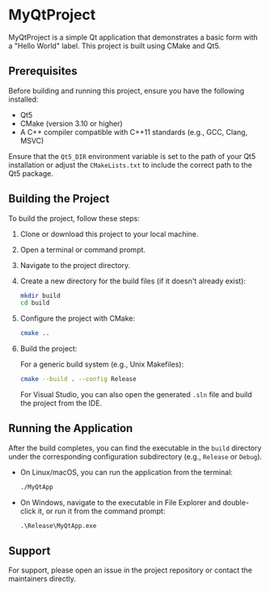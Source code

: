 # MyQtProject

MyQtProject is a simple Qt application that demonstrates a basic form with a "Hello World" label. This project is built using CMake and Qt5.

## Prerequisites

Before building and running this project, ensure you have the following installed:

- Qt5
- CMake (version 3.10 or higher)
- A C++ compiler compatible with C++11 standards (e.g., GCC, Clang, MSVC)

Ensure that the `Qt5_DIR` environment variable is set to the path of your Qt5 installation or adjust the `CMakeLists.txt` to include the correct path to the Qt5 package.

## Building the Project

To build the project, follow these steps:

1. Clone or download this project to your local machine.
2. Open a terminal or command prompt.
3. Navigate to the project directory.
4. Create a new directory for the build files (if it doesn't already exist):

   ```sh
   mkdir build
   cd build
   ```

5. Configure the project with CMake:

   ```sh
   cmake ..
   ```

6. Build the project:

   For a generic build system (e.g., Unix Makefiles):

   ```sh
   cmake --build . --config Release
   ```

   For Visual Studio, you can also open the generated `.sln` file and build the project from the IDE.

## Running the Application

After the build completes, you can find the executable in the `build` directory under the corresponding configuration subdirectory (e.g., `Release` or `Debug`).

- On Linux/macOS, you can run the application from the terminal:

  ```sh
  ./MyQtApp
  ```

- On Windows, navigate to the executable in File Explorer and double-click it, or run it from the command prompt:

  ```cmd
  .\Release\MyQtApp.exe
  ```

## Support

For support, please open an issue in the project repository or contact the maintainers directly.